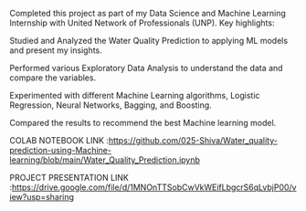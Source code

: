 

Completed this project as part of my Data Science and Machine Learning Internship with United Network of Professionals (UNP). Key highlights:

Studied and Analyzed the Water Quality Prediction to applying ML models and present my insights.

Performed various Exploratory Data Analysis to understand the data and compare the variables.

Experimented with different Machine Learning algorithms, Logistic Regression, Neural Networks, Bagging, and Boosting.

Compared the results to recommend the best Machine learning model.


COLAB NOTEBOOK LINK :https://github.com/025-Shiva/Water_quality-prediction-using-Machine-learning/blob/main/Water_Quality_Prediction.ipynb


PROJECT PRESENTATION LINK :https://drive.google.com/file/d/1MNOnTTSobCwVkWEifLbgcrS6qLvbjP00/view?usp=sharing
